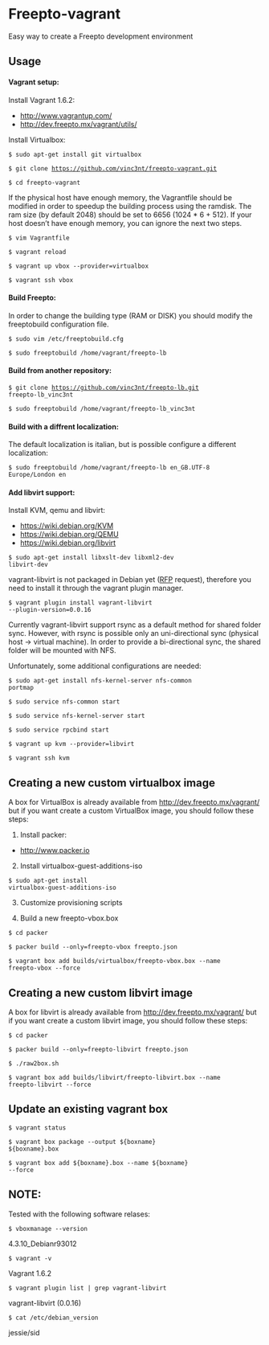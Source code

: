 Freepto-vagrant
===============

Easy way to create a Freepto development environment


## Usage

#### Vagrant setup:

Install Vagrant 1.6.2:

*  http://www.vagrantup.com/
*  http://dev.freepto.mx/vagrant/utils/

Install Virtualbox:

<code>$ sudo apt-get install git virtualbox</code>

<code>$ git clone https://github.com/vinc3nt/freepto-vagrant.git</code>

<code>$ cd freepto-vagrant</code>

If the physical host have enough memory, the Vagrantfile should be modified in order to speedup the building process using the ramdisk.
The ram size (by default 2048) should be set to 6656 (1024 * 6 + 512). If your host doesn’t have enough memory, you can ignore the next two steps.

<code>$ vim Vagrantfile</code>

<code>$ vagrant reload</code>

<code>$ vagrant up vbox --provider=virtualbox</code>

<code>$ vagrant ssh vbox</code>


#### Build Freepto:

In order to change the building type (RAM or DISK) you should modify the freeptobuild configuration file.

<code>$ sudo vim /etc/freeptobuild.cfg</code>

<code>$ sudo freeptobuild /home/vagrant/freepto-lb</code>


#### Build from another repository:

<code>$ git clone https://github.com/vinc3nt/freepto-lb.git freepto-lb_vinc3nt</code>

<code>$ sudo freeptobuild /home/vagrant/freepto-lb_vinc3nt</code>

#### Build with a diffrent localization:

The default localization is italian, but is possible configure a different localization:

<code>$ sudo freeptobuild /home/vagrant/freepto-lb en_GB.UTF-8 Europe/London en</code>

#### Add libvirt support:

Install KVM, qemu and libvirt:

*  https://wiki.debian.org/KVM
*  https://wiki.debian.org/QEMU
*  https://wiki.debian.org/libvirt

<code>$ sudo apt-get install libxslt-dev libxml2-dev libvirt-dev</code>

vagrant-libvirt is not packaged in Debian yet ([RFP](https://bugs.debian.org/cgi-bin/bugreport.cgi?bug=753012) request), therefore you need to install it through the vagrant plugin manager.

<code>$ vagrant plugin install vagrant-libvirt --plugin-version=0.0.16</code>

Currently vagrant-libvirt support rsync as a default method for shared folder sync.
However, with rsync is possible only an uni-directional sync (physical host -> virtual machine).
In order to provide a bi-directional sync, the shared folder will be mounted with NFS.

Unfortunately, some additional configurations are needed:

<code>$ sudo apt-get install nfs-kernel-server nfs-common portmap</code>

<code>$ sudo service nfs-common start</code>

<code>$ sudo service nfs-kernel-server start</code>

<code>$ sudo service rpcbind start</code>

<code>$ vagrant up kvm --provider=libvirt</code>

<code>$ vagrant ssh kvm</code>

## Creating a new custom virtualbox image

A box for VirtualBox is already available from http://dev.freepto.mx/vagrant/ but if you want create a custom VirtualBox image, you should follow these steps:

1. Install packer: 

*  http://www.packer.io

2. Install virtualbox-guest-additions-iso

<code>$ sudo apt-get install virtualbox-guest-additions-iso</code>

3. Customize provisioning scripts

4. Build a new freepto-vbox.box

<code>$ cd packer</code>

<code>$ packer build --only=freepto-vbox freepto.json</code>

<code>$ vagrant box add builds/virtualbox/freepto-vbox.box --name freepto-vbox --force</code>

## Creating a new custom libvirt image

A box for libvirt is already available from http://dev.freepto.mx/vagrant/ but if you want create a custom libvirt image, you should follow these steps:

<code>$ cd packer</code>

<code>$ packer build --only=freepto-libvirt freepto.json</code>

<code>$ ./raw2box.sh</code>

<code>$ vagrant box add builds/libvirt/freepto-libvirt.box --name freepto-libvirt --force</code>

## Update an existing vagrant box

<code>$ vagrant status</code>

<code>$ vagrant box package --output ${boxname} ${boxname}.box</code>

<code>$ vagrant box add ${boxname}.box --name ${boxname} --force</code>

## NOTE:

Tested with the following software relases:

<code>$ vboxmanage --version</code>

4.3.10_Debianr93012

<code>$ vagrant -v</code>

Vagrant 1.6.2

<code>$ vagrant plugin list | grep vagrant-libvirt</code>

vagrant-libvirt (0.0.16)

<code>$ cat /etc/debian_version</code>

jessie/sid
